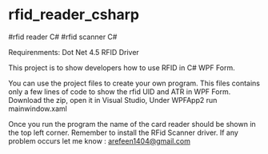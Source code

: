 # rfid_reader_csharp
#rfid reader C#
#rfid scanner C#

Requirenments:
Dot Net 4.5
RFID Driver


This project is to show developers how to use RFID in C# WPF Form. 

You can use the project files to create your own program. This files contains only a few lines of code to show the rfid UID and ATR in WPF Form. 
Download the zip, open it in Visual Studio, Under WPFApp2 run mainwindow.xaml



Once you run the program the name of the card reader should be shown in the top left corner. Remember to install the RFid Scanner driver. If any problem occurs let me know : arefeen1404@gmail.com

